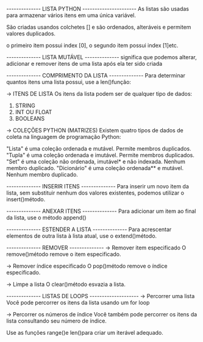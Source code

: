 -------------- LISTA PYTHON ----------------------
As listas são usadas para armazenar vários itens em uma única variável.

São criadas usandos colchetes [] e são ordenados, alteráveis ​​e permitem valores duplicados.

o primeiro item possui index [0], o segundo item possui index [1]etc.

-------------- LISTA MUTÁVEL  --------------
significa que podemos alterar, adicionar e remover itens de uma lista após ela ter sido criada

-------------- COMPRIMENTO DA LISTA --------------
Para determinar quantos itens uma lista possui, use a len()função:

-> ITENS DE LISTA
Os itens da lista podem ser de qualquer tipo de dados:

1. STRING
2. INT OU FLOAT
3. BOOLEANS

-> COLEÇÕES PYTHON (MATRIZES)
Existem quatro tipos de dados de coleta na linguagem de programação Python:

"Lista" é uma coleção ordenada e mutável. Permite membros duplicados.
"Tupla" é uma coleção ordenada e imutável. Permite membros duplicados.
"Set" é uma coleção não ordenada, imutável* e não indexada. Nenhum membro duplicado.
"Dicionário" é uma coleção ordenada** e mutável. Nenhum membro duplicado.

-------------- INSERIR ITENS --------------
Para inserir um novo item da lista, sem substituir nenhum dos valores existentes, podemos utilizar o insert()método.

-------------- ANEXAR ITENS --------------
Para adicionar um item ao final da lista, use o método append()

-------------- ESTENDER A LISTA --------------
Para acrescentar elementos de outra lista à lista atual, use o extend()método.

-------------- REMOVER --------------
-> Remover item especificado
O remove()método remove o item especificado.

-> Remover índice especificado
O pop()método remove o índice especificado.

-> Limpe a lista
O clear()método esvazia a lista.

-------------- LISTAS DE LOOPS --------------------
-> Percorrer uma lista
Você pode percorrer os itens da lista usando um for loop

-> Percorrer os números de índice
Você também pode percorrer os itens da lista consultando seu número de índice.

Use as funções range()e len()para criar um iterável adequado.